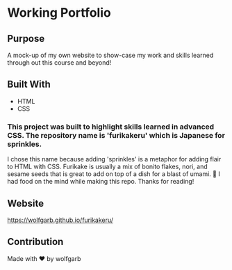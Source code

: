 # Working Portfolio

## Purpose
A mock-up of my own website to show-case my work and skills learned through out this course and beyond!

## Built With
* HTML
* CSS

### This project was built to highlight skills learned in advanced CSS. The repository name is 'furikakeru' which is Japanese for sprinkles.
I chose this name because adding 'sprinkles' is a metaphor for adding flair to HTML with CSS. 
Furikake is usually a mix of bonito flakes, nori, and sesame seeds that is great to add on top of a dish for a blast of umami. 🍚 I had food on the mind while making this repo.
Thanks for reading!

## Website
https://wolfgarb.github.io/furikakeru/

## Contribution
Made with ❤️ by wolfgarb
